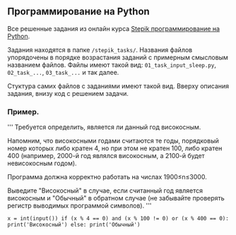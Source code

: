 ## Программирование на Python

Все решенные задания из онлайн курса [Stepik программирование на Python](https://stepik.org/course/67/). 

Задания находятся в папке `/stepik_tasks/`. 
Названия файлов упорядочены в порядке возрастания заданий с примерным смысловым названием файлов.
Файлы имеют такой вид: 
`01_task_input_sleep.py`, `02_task_...`, `03_task_...` и так далее.

Стуктура самих файлов с заданиями имеют такой вид.
Вверху описания задания, внизу код с решением задачи.

### Пример.
'''
Требуется определить, является ли данный год високосным.

Напомним, что високосными годами считаются те годы, порядковый номер
которых либо кратен 4, но при этом не кратен 100, либо кратен 400
(например, 2000-й год являлся високосным, а 2100-й будет невисокосным
годом).

Программа должна корректно работать на числах 1900≤n≤3000.

Выведите "Високосный" в случае, если считанный год является високосным и
"Обычный" в обратном случае (не забывайте проверять регистр выводимых
программой символов).
'''

`
x = int(input())
if (x % 4 == 0) and (x % 100 != 0) or (x % 400 == 0):
    print('Високосный')
else:
    print('Обычный')
`
